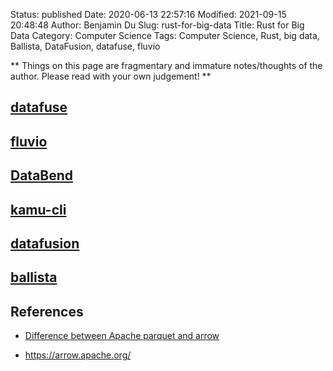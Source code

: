 Status: published
Date: 2020-06-13 22:57:16
Modified: 2021-09-15 20:48:48
Author: Benjamin Du
Slug: rust-for-big-data
Title: Rust for Big Data
Category: Computer Science
Tags: Computer Science, Rust, big data, Ballista, DataFusion, datafuse, fluvio

**
Things on this page are fragmentary and immature notes/thoughts of the author.
Please read with your own judgement!
**

## [datafuse](https://github.com/datafuselabs/datafuse)

## [fluvio](https://github.com/infinyon/fluvio)

## [DataBend](https://github.com/datafuselabs/databend)

## [kamu-cli](https://github.com/kamu-data/kamu-cli)

## [datafusion](https://github.com/apache/arrow/tree/e33fec73fdbe395baae6899fe1a4eb2e4f46705f/rust/datafusion)

## [ballista](https://github.com/ballista-compute/ballista)

## References

- [Difference between Apache parquet and arrow](https://stackoverflow.com/questions/56472727/difference-between-apache-parquet-and-arrow)

- https://arrow.apache.org/
